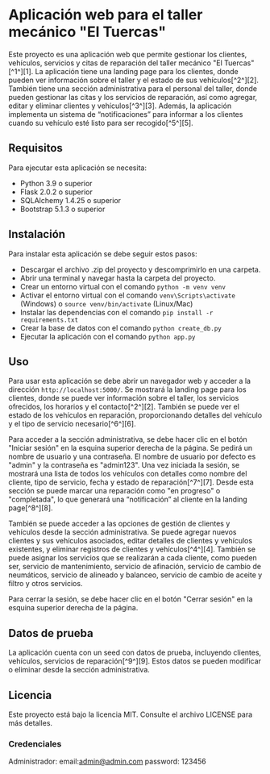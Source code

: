 # Aplicación web para el taller mecánico "El Tuercas"

Este proyecto es una aplicación web que permite gestionar los clientes, vehículos, servicios y citas de reparación del taller mecánico "El Tuercas"[^1^][1]. La aplicación tiene una landing page para los clientes, donde pueden ver información sobre el taller y el estado de sus vehículos[^2^][2]. También tiene una sección administrativa para el personal del taller, donde pueden gestionar las citas y los servicios de reparación, así como agregar, editar y eliminar clientes y vehículos[^3^][3]. Además, la aplicación implementa un sistema de “notificaciones” para informar a los clientes cuando su vehículo esté listo para ser recogido[^5^][5].

## Requisitos

Para ejecutar esta aplicación se necesita:

- Python 3.9 o superior
- Flask 2.0.2 o superior
- SQLAlchemy 1.4.25 o superior
- Bootstrap 5.1.3 o superior

## Instalación

Para instalar esta aplicación se debe seguir estos pasos:

- Descargar el archivo .zip del proyecto y descomprimirlo en una carpeta.
- Abrir una terminal y navegar hasta la carpeta del proyecto.
- Crear un entorno virtual con el comando `python -m venv venv`
- Activar el entorno virtual con el comando `venv\Scripts\activate` (Windows) o `source venv/bin/activate` (Linux/Mac)
- Instalar las dependencias con el comando `pip install -r requirements.txt`
- Crear la base de datos con el comando `python create_db.py`
- Ejecutar la aplicación con el comando `python app.py`

## Uso

Para usar esta aplicación se debe abrir un navegador web y acceder a la dirección `http://localhost:5000/`. Se mostrará la landing page para los clientes, donde se puede ver información sobre el taller, los servicios ofrecidos, los horarios y el contacto[^2^][2]. También se puede ver el estado de los vehículos en reparación, proporcionando detalles del vehículo y el tipo de servicio necesario[^6^][6].

Para acceder a la sección administrativa, se debe hacer clic en el botón "Iniciar sesión" en la esquina superior derecha de la página. Se pedirá un nombre de usuario y una contraseña. El nombre de usuario por defecto es "admin" y la contraseña es "admin123". Una vez iniciada la sesión, se mostrará una lista de todos los vehículos con detalles como nombre del cliente, tipo de servicio, fecha y estado de reparación[^7^][7]. Desde esta sección se puede marcar una reparación como "en progreso" o "completada", lo que generará una “notificación” al cliente en la landing page[^8^][8].

También se puede acceder a las opciones de gestión de clientes y vehículos desde la sección administrativa. Se puede agregar nuevos clientes y sus vehículos asociados, editar detalles de clientes y vehículos existentes, y eliminar registros de clientes y vehículos[^4^][4]. También se puede asignar los servicios que se realizarán a cada cliente, como pueden ser, servicio de mantenimiento, servicio de afinación, servicio de cambio de neumáticos, servicio de alineado y balanceo, servicio de cambio de aceite y filtro y otros servicios.

Para cerrar la sesión, se debe hacer clic en el botón "Cerrar sesión" en la esquina superior derecha de la página.

## Datos de prueba

La aplicación cuenta con un seed con datos de prueba, incluyendo clientes, vehículos, servicios de reparación[^9^][9]. Estos datos se pueden modificar o eliminar desde la sección administrativa.

## Licencia

Este proyecto está bajo la licencia MIT. Consulte el archivo LICENSE para más detalles.

### Credenciales

Administrador: email:admin@admin.com
password: 123456
